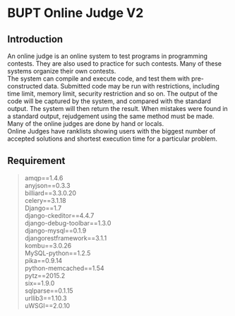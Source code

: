# BUPT Online Judge V2
## Introduction
An online judge is an online system to test programs in programming contests. They are also used to practice for such contests. Many of these systems organize their own contests.  
The system can compile and execute code, and test them with pre-constructed data. Submitted code may be run with restrictions, including time limit, memory limit, security restriction and so on. The output of the code will be captured by the system, and compared with the standard output. The system will then return the result. When mistakes were found in a standard output, rejudgement using the same method must be made. Many of the online judges are done by hand or locals.  
Online Judges have ranklists showing users with the biggest number of accepted solutions and shortest execution time for a particular problem.  
## Requirement
>amqp==1.4.6  
anyjson==0.3.3  
billiard==3.3.0.20  
celery==3.1.18  
Django==1.7  
django-ckeditor==4.4.7  
django-debug-toolbar==1.3.0  
django-mysql==0.1.9  
djangorestframework==3.1.1  
kombu==3.0.26  
MySQL-python==1.2.5  
pika==0.9.14  
python-memcached==1.54  
pytz==2015.2  
six==1.9.0  
sqlparse==0.1.15  
urllib3==1.10.3  
uWSGI==2.0.10  
